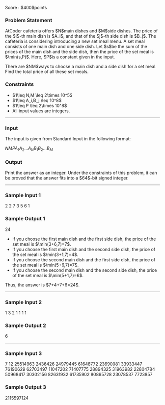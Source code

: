 
<div>

<span>

<span>

<p>
Score : $400$points
</p>

<div>

<section>

### **Problem Statement**

<p>
AtCoder cafeteria offers $N$main dishes and $M$side dishes. The price of the $i$-th main dish is $A_i$, and that of the $j$-th side dish is $B_j$.
The cafeteria is considering introducing a new set meal menu.
A set meal consists of one main dish and one side dish. Let $s$be the sum of the prices of the main dish and the side dish, then the price of the set meal is $\min(s,P)$.
Here, $P$is a constant given in the input.
</p>

<p>
There are $NM$ways to choose a main dish and a side dish for a set meal. Find the total price of all these set meals.
</p>

</section>

</div>

<div>

<section>

### **Constraints**

<ul>

<li>
$1\leq N,M \leq 2\times 10^5$
</li>

<li>
$1\leq A_i,B_j \leq 10^8$
</li>

<li>
$1\leq P \leq 2\times 10^8$
</li>

<li>
All input values are integers.
</li>

</ul>

</section>

</div>

---

<div>

<div>

<section>

### **Input**

<p>
The input is given from Standard Input in the following format:
</p>

<div>

$N$$M$$P$$A_1$$A_2$$\dots$$A_N$$B_1$$B_2$$\dots$$B_M$
</div>

</section>

</div>

<div>

<section>

### **Output**

<p>
Print the answer as an integer.
Under the constraints of this problem, it can be proved that the answer fits into a $64$-bit signed integer.
</p>

</section>

</div>

</div>

---

<div>

<section>

### **Sample Input 1**

<div>

2 2 7
3 5
6 1

</div>

</section>

</div>

<div>

<section>

### **Sample Output 1**

<div>

24

</div>

<ul>

<li>
If you choose the first main dish and the first side dish, the price of the set meal is $\min(3+6,7)=7$.
</li>

<li>
If you choose the first main dish and the second side dish, the price of the set meal is $\min(3+1,7)=4$.
</li>

<li>
If you choose the second main dish and the first side dish, the price of the set meal is $\min(5+6,7)=7$.
</li>

<li>
If you choose the second main dish and the second side dish, the price of the set meal is $\min(5+1,7)=6$.
</li>

</ul>

<p>
Thus, the answer is $7+4+7+6=24$.
</p>

</section>

</div>

---

<div>

<section>

### **Sample Input 2**

<div>

1 3 2
1
1 1 1

</div>

</section>

</div>

<div>

<section>

### **Sample Output 2**

<div>

6

</div>

</section>

</div>

---

<div>

<section>

### **Sample Input 3**

<div>

7 12 25514963
2436426 24979445 61648772 23690081 33933447 76190629 62703497
11047202 71407775 28894325 31963982 22804784 50968417 30302156 82631932 61735902 80895728 23078537 7723857

</div>

</section>

</div>

<div>

<section>

### **Sample Output 3**

<div>

2115597124

</div>

</section>

</div>

</span>

</span>

</div>
